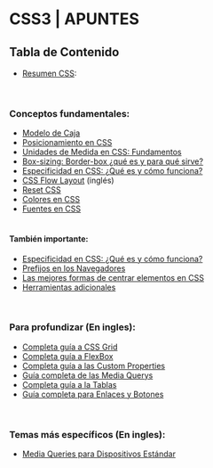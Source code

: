 # CSS3 | APUNTES <!-- omit in toc --> 

## Tabla de Contenido <!-- omit in toc --> 

* [Resumen CSS](conceptos/CSS.Resumen.md):  <!-- omit in toc --> 



<br>

### Conceptos fundamentales:  <!-- omit in toc --> 

- [Modelo de Caja](https://developer.mozilla.org/es/docs/Learn/CSS/Building_blocks/The_box_model)
- [Posicionamiento en CSS](https://developer.mozilla.org/es/docs/Web/CSS/position)
- [Unidades de Medida en CSS: Fundamentos](conceptos/CSS.Unidades-medida.md)
- [Box-sizing: Border-box ¿qué es y para qué sirve?](conceptos/CSS.Box-sizing.md)
- [Especificidad en CSS: ¿Qué es y cómo funciona?](conceptos/CSS.Especificidad.md)
- [CSS Flow Layout](https://developer.mozilla.org/es/docs/Learn/CSS/CSS_layout/Normal_Flow) (inglés)
- [Reset CSS](conceptos/CSS.Reset.md)
- [Colores en CSS](conceptos/CSS.Colores.md)
- [Fuentes en CSS](conceptos/CSS.Fuentes.md)<br><br>

#### También importante:  <!-- omit in toc --> 
- [Especificidad en CSS: ¿Qué es y cómo funciona?](conceptos/CSS.Especificidad.md)
- [Prefijos en los Navegadores](conceptos/CSS.Prefijos-navegador.md)
- [Las mejores formas de centrar elementos en CSS](conceptos/CSS.Mejor-forma-centrar-elementos.md)
- [Herramientas adicionales](conceptos/CSS.Herramientas-adicionales.md)


<br>

### Para profundizar (En ingles):  <!-- omit in toc --> 

- [Completa guía a CSS Grid](https://css-tricks.com/snippets/css/complete-guide-grid/)
- [Completa guía a FlexBox](https://css-tricks.com/snippets/css/a-guide-to-flexbox/)
- [Completa guía a las Custom Properties](https://css-tricks.com/a-complete-guide-to-custom-properties/)
- [Guía completa de las Media Querys](https://css-tricks.com/a-complete-guide-to-css-media-queries/)
- [Completa guía a la Tablas](https://css-tricks.com/complete-guide-table-element/)
- [Guía completa para Enlaces y Botones](https://css-tricks.com/snippets/css/media-queries-for-standard-devices/)

<br>

### Temas más específicos (En ingles):

- [Media Queries para Dispositivos Estándar](https://css-tricks.com/snippets/css/media-queries-for-standard-devices/)


